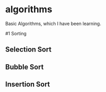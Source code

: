 # algorithms
Basic Algorithms, which I have been learning.

#1 Sorting
## Selection Sort
## Bubble Sort
## Insertion Sort